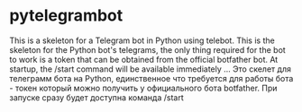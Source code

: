 # pytelegrambot
This is a skeleton for a Telegram bot in Python using telebot.
This is the skeleton for the Python bot's telegrams, the only thing required for the bot to work is a token that can be obtained from the official botfather bot. At startup, the /start command will be available immediately
...
Это скелет для телеграмм бота на Python, единственное что требуется для работы бота - токен который можно получить у официального бота botfather. При запуске сразу будет доступна команда /start
